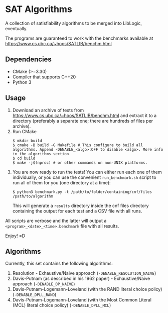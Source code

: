 # SAT Algorithms
A collection of satisfiability algorithms to be merged into LibLogic, eventually.

The programs are guaranteed to work with the benchmarks available at https://www.cs.ubc.ca/~hoos/SATLIB/benchm.html


## Dependencies
- CMake (>=3.30)
- Compiler that supports C++20
- Python 3

  
## Usage
1. Download an archive of tests from https://www.cs.ubc.ca/~hoos/SATLIB/benchm.html and extract it to a directory (preferably a separate one; there are hundreds of files per archive).
2. Run CMake
   ```
   $ mkdir build
   $ cmake -B build -G Makefile # This configure to build all algorithms. Append -DENABLE_<algo>:OFF to disable <algo>. More info in the algorithms section
   $ cd build
   $ make -j$(nproc) # or other commands on non-UNIX platforms.
   ```
3. You are now ready to run the tests! You can either run each one of them individually, or you can use the convenient `run_benchmark.sh` script to run all of them for you (one directory at a time):
   ```
   $ python3 benchmark.py -t /path/to/folder/containing/cnf/files /path/to/algorithm
   ```
   This will generate a ``results`` directory inside the cnf files directory containing the output for each test and a CSV file with all runs.

All scripts are verbose and the latter will output a `<program>_<date>_<time>.benchmark` file with all results.

Enjoy! =D

## Algorithms 
Currently, this set contains the following algorithms:

1. Resolution - Exhaustive/Naive approach (``-DENABLE_RESOLUTION_NAIVE``)
2. Davis-Putnam (as described in his 1962 paper) - Exhaustive/Naive approach (``-DENABLE_DP_NAIVE``)
3. Davis-Putnam-Logemann-Loveland (with the RAND literal choice policy) (``-DENABLE_DPLL_RAND``)
4. Davis-Putnam-Logemann-Loveland (with the Most Common Literal (MCL) literal choice policy) (``-DENABLE_DPLL_MCL``)
